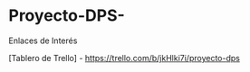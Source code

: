 # Proyecto-DPS-


Enlaces de Interés

[Tablero de Trello] - https://trello.com/b/jkHlki7i/proyecto-dps
